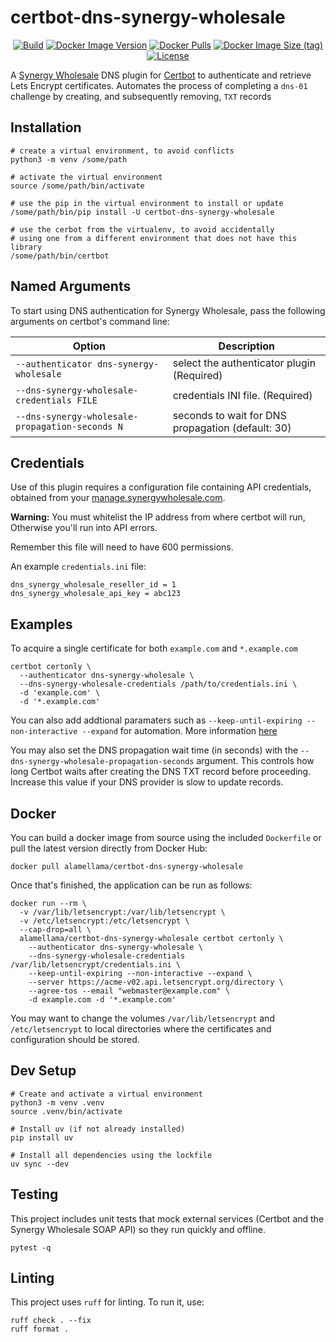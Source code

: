 # certbot-dns-synergy-wholesale

<p align="center">
<a href="https://github.com/ALameLlama/certbot-dns-synergy-wholesale/actions/workflows/docker-publish.yml"><img src="https://img.shields.io/github/actions/workflow/status/ALameLlama/certbot-dns-synergy-wholesale/.github/workflows/docker-publish.yml" alt="Build"></a>
<a href="https://hub.docker.com/r/alamellama/certbot-dns-synergy-wholesale"><img alt="Docker Image Version" src="https://img.shields.io/docker/v/alamellama/certbot-dns-synergy-wholesale"></a>
<a href="https://hub.docker.com/r/alamellama/certbot-dns-synergy-wholesale"><img alt="Docker Pulls" src="https://img.shields.io/docker/pulls/alamellama/certbot-dns-synergy-wholesale"></a>
<a href="https://hub.docker.com/r/alamellama/certbot-dns-synergy-wholesale"><img alt="Docker Image Size (tag)" src="https://img.shields.io/docker/image-size/alamellama/certbot-dns-synergy-wholesale/latest"></a>
<a href="https://github.com/ALameLlama/certbot-dns-synergy-wholesale/blob/master/LICENSE"><img src="https://img.shields.io/badge/license-Apache%20License%202.0-blue.svg" alt="License"></a>
</p>

A [Synergy Wholesale](https://synergywholesale.com) DNS plugin for [Certbot](https://certbot.eff.org/) to authenticate and retrieve Lets Encrypt certificates. Automates the process of completing a `dns-01` challenge by creating, and subsequently removing, `TXT` records

## Installation

```
# create a virtual environment, to avoid conflicts
python3 -m venv /some/path

# activate the virtual environment
source /some/path/bin/activate

# use the pip in the virtual environment to install or update
/some/path/bin/pip install -U certbot-dns-synergy-wholesale

# use the cerbot from the virtualenv, to avoid accidentally
# using one from a different environment that does not have this library
/some/path/bin/certbot
```

## Named Arguments

To start using DNS authentication for Synergy Wholesale, pass the following arguments on certbot's command line:

| Option                                     | Description                                |
| ------------------------------------------ | ------------------------------------------ |
| `--authenticator dns-synergy-wholesale`    | select the authenticator plugin (Required) |
| `--dns-synergy-wholesale-credentials FILE` | credentials INI file. (Required)           |
| `--dns-synergy-wholesale-propagation-seconds N` | seconds to wait for DNS propagation (default: 30) |

## Credentials

Use of this plugin requires a configuration file containing API credentials, obtained from your [manage.synergywholesale.com](https://manage.synergywholesale.com/home/resellers/api).

**Warning:** You must whitelist the IP address from where certbot will run, Otherwise you'll run into API errors.

Remember this file will need to have 600 permissions.

An example `credentials.ini` file:

```{.sourceCode .ini}
dns_synergy_wholesale_reseller_id = 1
dns_synergy_wholesale_api_key = abc123
```

## Examples

To acquire a single certificate for both `example.com` and `*.example.com`

    certbot certonly \
      --authenticator dns-synergy-wholesale \
      --dns-synergy-wholesale-credentials /path/to/credentials.ini \
      -d 'example.com' \
      -d '*.example.com'

You can also add addtional paramaters such as `--keep-until-expiring --non-interactive --expand` for automation. More information [here](https://eff-certbot.readthedocs.io/en/stable/using.html#certbot-command-line-options)

You may also set the DNS propagation wait time (in seconds) with the `--dns-synergy-wholesale-propagation-seconds` argument. This controls how long Certbot waits after creating the DNS TXT record before proceeding. Increase this value if your DNS provider is slow to update records.

## Docker

You can build a docker image from source using the included `Dockerfile` or pull the latest version directly from Docker Hub:

    docker pull alamellama/certbot-dns-synergy-wholesale

Once that's finished, the application can be run as follows:

    docker run --rm \
      -v /var/lib/letsencrypt:/var/lib/letsencrypt \
      -v /etc/letsencrypt:/etc/letsencrypt \
      --cap-drop=all \
      alamellama/certbot-dns-synergy-wholesale certbot certonly \
        --authenticator dns-synergy-wholesale \
        --dns-synergy-wholesale-credentials /var/lib/letsencrypt/credentials.ini \
        --keep-until-expiring --non-interactive --expand \
        --server https://acme-v02.api.letsencrypt.org/directory \
        --agree-tos --email "webmaster@example.com" \
        -d example.com -d '*.example.com'

You may want to change the volumes `/var/lib/letsencrypt` and `/etc/letsencrypt` to local directories where the certificates and configuration should be stored.

## Dev Setup

```
# Create and activate a virtual environment
python3 -m venv .venv
source .venv/bin/activate

# Install uv (if not already installed)
pip install uv

# Install all dependencies using the lockfile
uv sync --dev
```

## Testing

This project includes unit tests that mock external services (Certbot and the Synergy Wholesale SOAP API) so they run quickly and offline.

```
pytest -q
```

## Linting

This project uses `ruff` for linting. To run it, use:

```
ruff check . --fix
ruff format .
```